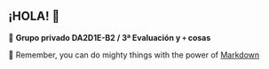 ## ¡HOLA! 👋

🙋 **Grupo privado DA2D1E-B2 / 3ª Evaluación y `+` cosas**

🧙 Remember, you can do mighty things with the power of [Markdown](https://docs.github.com/github/writing-on-github/getting-started-with-writing-and-formatting-on-github/basic-writing-and-formatting-syntax)
